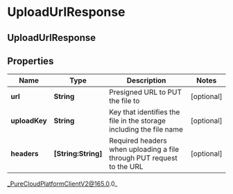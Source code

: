 # UploadUrlResponse

## UploadUrlResponse

## Properties

|Name | Type | Description | Notes|
|------------ | ------------- | ------------- | -------------|
| **url** | **String** | Presigned URL to PUT the file to | [optional] |
| **uploadKey** | **String** | Key that identifies the file in the storage including the file name | [optional] |
| **headers** | **[String:String]** | Required headers when uploading a file through PUT request to the URL | [optional] |



_PureCloudPlatformClientV2@165.0.0_
